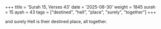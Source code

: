 +++
title = 'Surah 15, Verses 43'
date = '2025-08-30'
weight = 1845
surah = 15
ayah = 43
tags = ["destined", "hell", "place", "surely", "together"]
+++

and surely Hell is their destined place, all together.